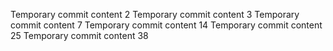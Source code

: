 Temporary commit content 2
Temporary commit content 3
Temporary commit content 7
Temporary commit content 14
Temporary commit content 25
Temporary commit content 38
